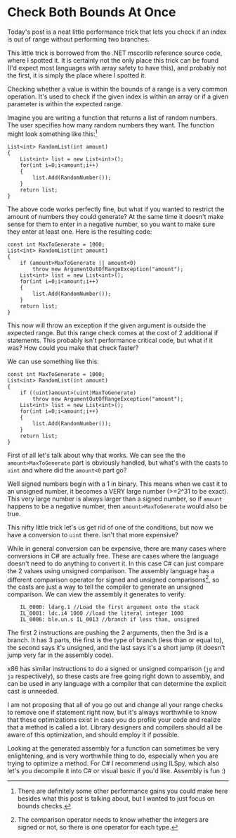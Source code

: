 Check Both Bounds At Once
====

Today's post is a neat little performance trick that lets you check if an index is out of range without performing two branches.

This little trick is borrowed from the .NET mscorlib reference source code, where I spotted it. It is certainly not the only place this trick can be found (I'd expect most languages with array safety to have this), and probably not the first, it is simply the place where I spotted it.

Checking whether a value is within the bounds of a range is a very common operation. It's used to check if the given index is within an array or if a given parameter is within the expected range.

Imagine you are writing a function that returns a list of random numbers. The user specifies how many random numbers they want. The function might look something like this:[^1]

	List<int> RandomList(int amount)
	{
		List<int> list = new List<int>();
		for(int i=0;i<amount;i++)
		{
			list.Add(RandomNumber());
		}
		return list;
	} 

The above code works perfectly fine, but what if you wanted to restrict the amount of numbers they could generate? At the same time it doesn't make sense for them to enter in a negative number, so you want to make sure they enter at least one. Here is the resulting code:

	const int MaxToGenerate = 1000;
	List<int> RandomList(int amount)
	{
		if (amount>MaxToGenerate || amount<0)
			throw new ArgumentOutOfRangeException("amount");
		List<int> list = new List<int>();
		for(int i=0;i<amount;i++)
		{
			list.Add(RandomNumber());
		}
		return list;
	} 

This now will throw an exception if the given argument is outside the expected range. But this range check comes at the cost of 2 additional if statements. This probably isn't performance critical code, but what if it was? How could you make that check faster?

We can use something like this:

	const int MaxToGenerate = 1000;
	List<int> RandomList(int amount)
	{
		if ((uint)amount>(uint)MaxToGenerate)
			throw new ArgumentOutOfRangeException("amount");
		List<int> list = new List<int>();
		for(int i=0;i<amount;i++)
		{
			list.Add(RandomNumber());
		}
		return list;
	}

First of all let's talk about why that works. We can see the the `amount>MaxToGenerate` part is obviously handled, but what's with the casts to `uint` and where did the `amount<0` part go?

Well signed numbers begin with a 1 in binary. This means when we cast it to an unsigned number, it becomes a VERY large number (>=2^31 to be exact). This very large number is always larger than a signed number, so if `amount` happens to be a negative number, then `amount>MaxToGenerate` would also be true.

This nifty little trick let's us get rid of one of the conditions, but now we have a conversion to `uint` there. Isn't that more expensive?

While in general conversion can be expensive, there are many cases where conversions in C# are actually free. These are cases where the language doesn't need to do anything to convert it. In this case C# can just compare the 2 values using unsigned comparison. The assembly language has a different comparison operator for signed and unsigned comparisons[^2], so the casts are just a way to tell the compiler to generate an unsigned comparison. We can view the assembly it generates to verify:

		IL_0000: ldarg.1 //Load the first argument onto the stack
		IL_0001: ldc.i4 1000 //load the literal integer 1000
		IL_0006: ble.un.s IL_0013 //branch if less than, unsigned

The first 2 instructions are pushing the 2 arguments, then the 3rd is a branch. It has 3 parts, the first is the type of branch (less than or equal to), the second says it's unsigned, and the last says it's a short jump (it doesn't jump very far in the assembly code).

x86 has similar instructions to do a signed or unsigned comparison (`jg` and `ja` respectively), so these casts are free going right down to assembly, and can be used in any language with a compiler that can determine the explicit cast is unneeded.

I am not proposing that all of you go out and change all your range checks to remove one if statement right now, but it's always worthwhile to know that these optimizations exist in case you do profile your code and realize that a method is called a lot. Library designers and compilers should all be aware of this optimization, and should employ it if possible.

Looking at the generated assembly for a function can sometimes be very enlightening, and is very worthwhile thing to do, especially when you are trying to optimize a method. For C# I recommend using ILSpy, which also let's you decompile it into C# or visual basic if you'd like. Assembly is fun :)


[^1]: There are definitely some other performance gains you could make here besides what this post is talking about, but I wanted to just focus on bounds checks.
[^2]: The comparison operator needs to know whether the integers are signed or not, so there is one operator for each type.